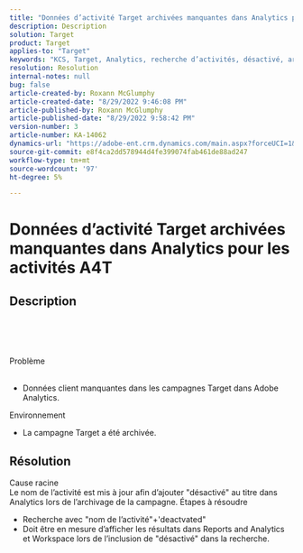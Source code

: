 ```yaml
---
title: "Données d’activité Target archivées manquantes dans Analytics pour les activités A4T"
description: Description
solution: Target
product: Target
applies-to: "Target"
keywords: "KCS, Target, Analytics, recherche d’activités, désactivé, archivé"
resolution: Resolution
internal-notes: null
bug: false
article-created-by: Roxann McGlumphy
article-created-date: "8/29/2022 9:46:08 PM"
article-published-by: Roxann McGlumphy
article-published-date: "8/29/2022 9:58:42 PM"
version-number: 3
article-number: KA-14062
dynamics-url: "https://adobe-ent.crm.dynamics.com/main.aspx?forceUCI=1&pagetype=entityrecord&etn=knowledgearticle&id=0e880cf8-e327-ed11-9db1-002248086d3d"
source-git-commit: e8f4ca2dd578944d4fe399074fab461de88ad247
workflow-type: tm+mt
source-wordcount: '97'
ht-degree: 5%

---
```


# Données d’activité Target archivées manquantes dans Analytics pour les activités A4T

## Description

<br><br><br><br>Problème<br><br>
- Données client manquantes dans les campagnes Target dans Adobe Analytics.



Environnement
- La campagne Target a été archivée.



## Résolution

Cause racine<br>
Le nom de l’activité est mis à jour afin d’ajouter &quot;désactivé&quot; au titre dans Analytics lors de l’archivage de la campagne.
Étapes à résoudre
- Recherche avec &quot;nom de l’activité&quot;+&#39;deactvated&quot;
- Doit être en mesure d’afficher les résultats dans Reports and Analytics et Workspace lors de l’inclusion de &quot;désactivé&quot; dans la recherche.

